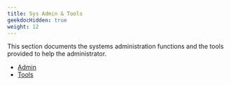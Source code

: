```yaml
---
title: Sys Admin & Tools
geekdocHidden: true
weight: 12
---
```


This section documents the systems administration functions and the tools provided to help the administrator.

* <a href="/cloud_vista/sysadmin/admin">Admin</a>
* <a href="/cloud_vista/sysadmin/tools">Tools</a>
